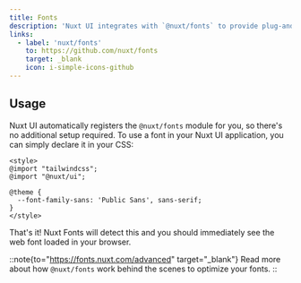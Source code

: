 ```yaml
---
title: Fonts
description: 'Nuxt UI integrates with `@nuxt/fonts` to provide plug-and-play font optimization.'
links:
  - label: 'nuxt/fonts'
    to: https://github.com/nuxt/fonts
    target: _blank
    icon: i-simple-icons-github
---
```


## Usage

Nuxt UI automatically registers the `@nuxt/fonts` module for you, so there's no additional setup required. To use a font in your Nuxt UI application, you can simply declare it in your CSS:

```vue [app.vue]
<style>
@import "tailwindcss";
@import "@nuxt/ui";

@theme {
  --font-family-sans: 'Public Sans', sans-serif;
}
</style>
```

That's it! Nuxt Fonts will detect this and you should immediately see the web font loaded in your browser.

::note{to="https://fonts.nuxt.com/advanced" target="_blank"}
Read more about how `@nuxt/fonts` work behind the scenes to optimize your fonts.
::
